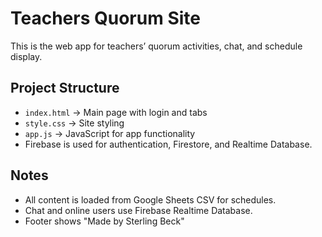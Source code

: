 # Teachers Quorum Site

This is the web app for teachers’ quorum activities, chat, and schedule display.

## Project Structure
- `index.html` → Main page with login and tabs
- `style.css` → Site styling
- `app.js` → JavaScript for app functionality
- Firebase is used for authentication, Firestore, and Realtime Database.

## Notes
- All content is loaded from Google Sheets CSV for schedules.
- Chat and online users use Firebase Realtime Database.
- Footer shows "Made by Sterling Beck"
